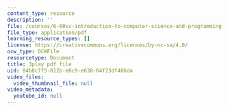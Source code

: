 ```yaml
---
content_type: resource
description: ''
file: /courses/6-00sc-introduction-to-computer-science-and-programming-spring-2011/84b8c7f5812be0c9e63864f23df406da_Fixc8hVo_cY.pdf
file_type: application/pdf
learning_resource_types: []
license: https://creativecommons.org/licenses/by-nc-sa/4.0/
ocw_type: OCWFile
resourcetype: Document
title: 3play pdf file
uid: 84b8c7f5-812b-e0c9-e638-64f23df406da
video_files:
  video_thumbnail_file: null
video_metadata:
  youtube_id: null
---
```

